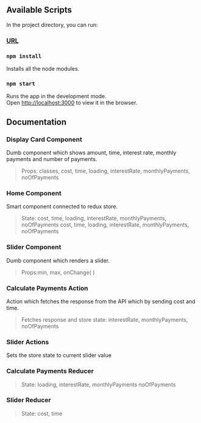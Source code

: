 ## Available Scripts

In the project directory, you can run:

### [URL](http://ftl-kanishk.s3-website.ap-south-1.amazonaws.com/)

### `npm install`

Installs all the node modules.

### `npm start`

Runs the app in the development mode.<br>
Open [http://localhost:3000](http://localhost:3000) to view it in the browser.

## Documentation

### Display Card Component

Dumb component which shows amount, time, interest rate, monthly payments and number of payments.

> Props: classes, cost, time, loading, interestRate, monthlyPayments, noOfPayments

### Home Component

Smart component connected to redux store.

> State: cost, time, loading, interestRate, monthlyPayments, noOfPayments cost, time, loading, interestRate, monthlyPayments, noOfPayments

### Slider Component

Dumb component which renders a slider.

> Props:min, max, onChange( )

### Calculate Payments Action

Action which fetches the response from the API which by sending cost and time.

> Fetches response and store state: interestRate, monthlyPayments, noOfPayments

### Slider Actions

Sets the store state to current slider value

### Calculate Payments Reducer

> State: loading, interestRate, monthlyPayments noOfPayments

### Slider Reducer

> State: cost, time
